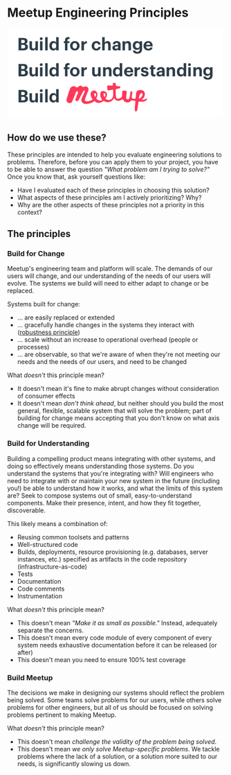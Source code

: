 # Meetup Engineering Principles

![Build for Change, Build for Understanding, Build Meetup](principles.png)

## How do we use these?
These principles are intended to help you evaluate engineering solutions to problems. Therefore, before you can apply them to your project, you have to be able to answer the question *"What problem am I trying to solve?"*   
Once you know that, ask yourself questions like:

- Have I evaluated each of these principles in choosing this solution?
- What aspects of these principles am I actively prioritizing? Why?
- Why are the other aspects of these principles not a priority in this context?

## The principles
### Build for Change
Meetup's engineering team and platform will scale. The demands of our users will change, and our understanding of the needs of our users will evolve. The systems we build will need to either adapt to change or be replaced. 

Systems built for change:

- … are easily replaced or extended
- … gracefully handle changes in the systems they interact with ([robustness principle](https://wikipedia.org/wiki/Robustness_principle))
- … scale without an increase to operational overhead (people or processes)
- … are observable, so that we're aware of when they're not meeting our needs and the needs of our users, and need to be changed

What *doesn't* this principle mean?

- It doesn't mean it's fine to make abrupt changes without consideration of consumer effects
- It doesn't mean *don't think ahead*, but neither should you build the most general, flexible, scalable system that will solve the problem; part of building for change means accepting that you don't know on what axis change will be required.

### Build for Understanding
Building a compelling product means integrating with other systems, and doing so effectively means understanding those systems. Do you understand the systems that you're integrating with? Will engineers who need to integrate with or maintain your new system in the future (including you!) be able to understand how it works, and what the limits of this system are? 
Seek to compose systems out of small, easy-to-understand components. Make their presence, intent, and how they fit together, discoverable. 

This likely means a combination of:

- Reusing common toolsets and patterns
- Well-structured code
- Builds, deployments, resource provisioning (e.g. databases, server instances, etc.) specified as artifacts in the code repository (infrastructure-as-code)
- Tests
- Documentation
- Code comments
- Instrumentation

What *doesn't* this principle mean?

- This doesn't mean *"Make it as small as possible."* Instead, adequately separate the concerns.
- This doesn't mean every code module of every component of every system needs exhaustive documentation before it can be released (or after)
- This doesn't mean you need to ensure 100% test coverage

### Build Meetup
The decisions we make in designing our systems should reflect the problem being solved. Some teams solve problems for our users, while others solve problems for other engineers, but all of us should be focused on solving problems pertinent to making Meetup.

What *doesn't* this principle mean?

- This doesn't mean *challenge the validity of the problem being solved*.
- This doesn't mean *we only solve Meetup-specific problems*. We tackle problems where the lack of a solution, or a solution more suited to our needs, is significantly slowing us down.
